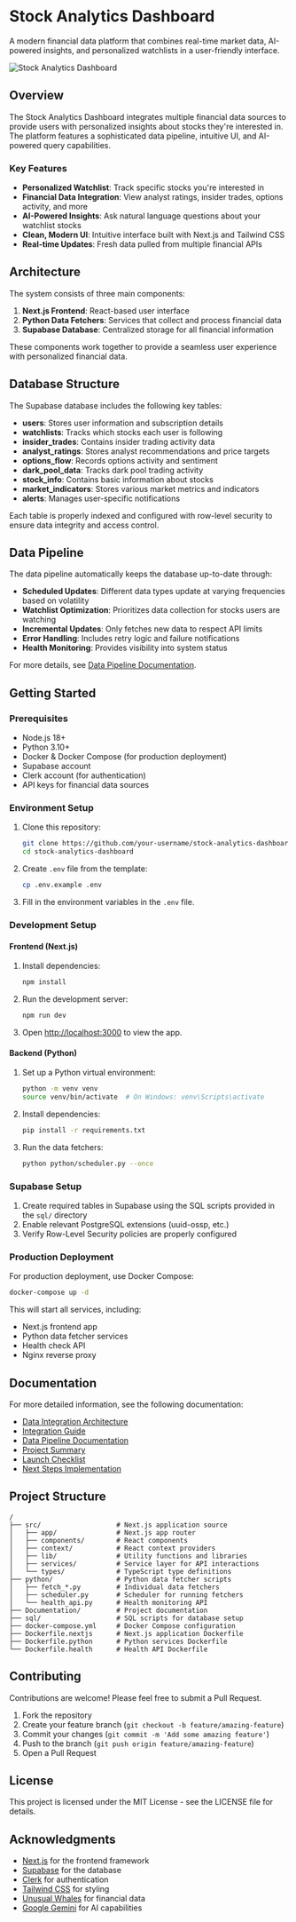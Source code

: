 # Stock Analytics Dashboard

A modern financial data platform that combines real-time market data, AI-powered insights, and personalized watchlists in a user-friendly interface.

![Stock Analytics Dashboard](https://example.com/dashboard-screenshot.png)

## Overview

The Stock Analytics Dashboard integrates multiple financial data sources to provide users with personalized insights about stocks they're interested in. The platform features a sophisticated data pipeline, intuitive UI, and AI-powered query capabilities.

### Key Features

- **Personalized Watchlist**: Track specific stocks you're interested in
- **Financial Data Integration**: View analyst ratings, insider trades, options activity, and more
- **AI-Powered Insights**: Ask natural language questions about your watchlist stocks
- **Clean, Modern UI**: Intuitive interface built with Next.js and Tailwind CSS
- **Real-time Updates**: Fresh data pulled from multiple financial APIs

## Architecture

The system consists of three main components:

1. **Next.js Frontend**: React-based user interface
2. **Python Data Fetchers**: Services that collect and process financial data
3. **Supabase Database**: Centralized storage for all financial information

These components work together to provide a seamless user experience with personalized financial data.

## Database Structure

The Supabase database includes the following key tables:

- **users**: Stores user information and subscription details
- **watchlists**: Tracks which stocks each user is following
- **insider_trades**: Contains insider trading activity data
- **analyst_ratings**: Stores analyst recommendations and price targets
- **options_flow**: Records options activity and sentiment
- **dark_pool_data**: Tracks dark pool trading activity
- **stock_info**: Contains basic information about stocks
- **market_indicators**: Stores various market metrics and indicators
- **alerts**: Manages user-specific notifications

Each table is properly indexed and configured with row-level security to ensure data integrity and access control.

## Data Pipeline

The data pipeline automatically keeps the database up-to-date through:

- **Scheduled Updates**: Different data types update at varying frequencies based on volatility
- **Watchlist Optimization**: Prioritizes data collection for stocks users are watching
- **Incremental Updates**: Only fetches new data to respect API limits
- **Error Handling**: Includes retry logic and failure notifications
- **Health Monitoring**: Provides visibility into system status

For more details, see [Data Pipeline Documentation](Documentation/data_pipeline.md).

## Getting Started

### Prerequisites

- Node.js 18+
- Python 3.10+
- Docker & Docker Compose (for production deployment)
- Supabase account
- Clerk account (for authentication)
- API keys for financial data sources

### Environment Setup

1. Clone this repository:
   ```bash
   git clone https://github.com/your-username/stock-analytics-dashboard.git
   cd stock-analytics-dashboard
   ```

2. Create `.env` file from the template:
   ```bash
   cp .env.example .env
   ```

3. Fill in the environment variables in the `.env` file.

### Development Setup

#### Frontend (Next.js)

1. Install dependencies:
   ```bash
   npm install
   ```

2. Run the development server:
   ```bash
   npm run dev
   ```

3. Open [http://localhost:3000](http://localhost:3000) to view the app.

#### Backend (Python)

1. Set up a Python virtual environment:
   ```bash
   python -m venv venv
   source venv/bin/activate  # On Windows: venv\Scripts\activate
   ```

2. Install dependencies:
   ```bash
   pip install -r requirements.txt
   ```

3. Run the data fetchers:
   ```bash
   python python/scheduler.py --once
   ```

### Supabase Setup

1. Create required tables in Supabase using the SQL scripts provided in the `sql/` directory
2. Enable relevant PostgreSQL extensions (uuid-ossp, etc.)
3. Verify Row-Level Security policies are properly configured

### Production Deployment

For production deployment, use Docker Compose:

```bash
docker-compose up -d
```

This will start all services, including:
- Next.js frontend app
- Python data fetcher services
- Health check API
- Nginx reverse proxy

## Documentation

For more detailed information, see the following documentation:

- [Data Integration Architecture](Documentation/data_integration_architecture.md)
- [Integration Guide](Documentation/integration_guide.md)
- [Data Pipeline Documentation](Documentation/data_pipeline.md)
- [Project Summary](Documentation/project_summary.md)
- [Launch Checklist](Documentation/launch_checklist.md)
- [Next Steps Implementation](Documentation/next_steps_implementation.md)

## Project Structure

```
/
├── src/                   # Next.js application source
│   ├── app/               # Next.js app router
│   ├── components/        # React components
│   ├── context/           # React context providers
│   ├── lib/               # Utility functions and libraries
│   ├── services/          # Service layer for API interactions
│   └── types/             # TypeScript type definitions
├── python/                # Python data fetcher scripts
│   ├── fetch_*.py         # Individual data fetchers
│   ├── scheduler.py       # Scheduler for running fetchers
│   └── health_api.py      # Health monitoring API
├── Documentation/         # Project documentation
├── sql/                   # SQL scripts for database setup
├── docker-compose.yml     # Docker Compose configuration
├── Dockerfile.nextjs      # Next.js application Dockerfile
├── Dockerfile.python      # Python services Dockerfile
└── Dockerfile.health      # Health API Dockerfile
```

## Contributing

Contributions are welcome! Please feel free to submit a Pull Request.

1. Fork the repository
2. Create your feature branch (`git checkout -b feature/amazing-feature`)
3. Commit your changes (`git commit -m 'Add some amazing feature'`)
4. Push to the branch (`git push origin feature/amazing-feature`)
5. Open a Pull Request

## License

This project is licensed under the MIT License - see the LICENSE file for details.

## Acknowledgments

- [Next.js](https://nextjs.org/) for the frontend framework
- [Supabase](https://supabase.io/) for the database
- [Clerk](https://clerk.dev/) for authentication
- [Tailwind CSS](https://tailwindcss.com/) for styling
- [Unusual Whales](https://unusualwhales.com/) for financial data
- [Google Gemini](https://ai.google.dev/) for AI capabilities 